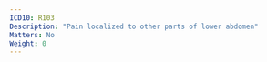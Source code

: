 ```yaml
---
ICD10: R103
Description: "Pain localized to other parts of lower abdomen"
Matters: No
Weight: 0
---
```

